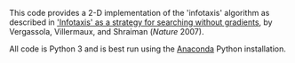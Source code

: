 This code provides a 2-D implementation of the 'infotaxis' algorithm as described in ['Infotaxis' as a strategy for searching without gradients](http://www.nature.com/nature/journal/v445/n7126/abs/nature05464.html), by Vergassola, Villermaux, and Shraiman (*Nature* 2007).

All code is Python 3 and is best run using the [Anaconda](https://www.continuum.io/downloads) Python installation.
